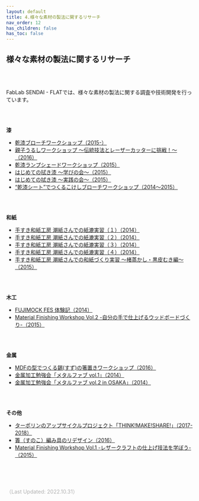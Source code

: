 ```yaml
---
layout: default
title: 4.様々な素材の製法に関するリサーチ
nav_order: 12
has_children: false
has_toc: false
---
```


## 様々な素材の製法に関するリサーチ
<br><br>

FabLab SENDAI - FLATでは、様々な素材の製法に関する調査や技術開発を行っています。<br>

<br>
<br>

**漆**
* <a href="https://kanshitsu-brooch.tumblr.com/" target="_blank" rel="noopener noreferrer">乾漆ブローチワークショップ（2015-）</a>
* <a href="https://fablabsendai-flat.com/2016/02/05/myu_urushiws_2016/" target="_blank" rel="noopener noreferrer">親子うるしワークショップ 〜伝統技法とレーザーカッターに挑戦！〜（2016）</a>
* <a href="https://fablabsendai-flat.com/2015/12/23/kanshitsu_lampshade1223/" target="_blank" rel="noopener noreferrer">乾漆ランプシェードワークショップ（2015）</a>
* <a href="https://fablabsendai-flat.com/2015/03/12/fukiurushi_150307/" target="_blank" rel="noopener noreferrer">はじめての拭き漆 〜学びの会〜（2015）</a>
* <a href="https://fablabsendai-flat.com/2015/04/03/fukiurushi_150321/" target="_blank" rel="noopener noreferrer">はじめての拭き漆 〜実践の会〜（2015）</a>
* <a href="https://fablabsendai-flat.com/2015/03/28/kokeshi_150321/" target="_blank" rel="noopener noreferrer">“乾漆シート”でつくるこけしブローチワークショップ（2014〜2015）</a>

<br>
<br>

**和紙**
* <a href="https://fablabsendai-flat.com/2014/12/15/ushiogami_14121112/" target="_blank" rel="noopener noreferrer">手すき和紙工房 潮紙さんでの紙漉実習（１）（2014）</a>
* <a href="https://fablabsendai-flat.com/2014/12/19/ushiogami_14121112_2/" target="_blank" rel="noopener noreferrer">手すき和紙工房 潮紙さんでの紙漉実習（２）（2014）</a>
* <a href="https://fablabsendai-flat.com/2014/12/27/ushiogami_14121112_3/" target="_blank" rel="noopener noreferrer">手すき和紙工房 潮紙さんでの紙漉実習（３）（2014）</a>
* <a href="https://fablabsendai-flat.com/2014/12/28/ushiogami_14121112_4/" target="_blank" rel="noopener noreferrer">手すき和紙工房 潮紙さんでの紙漉実習（４）（2014）</a>
* <a href="https://fablabsendai-flat.com/2015/01/19/ushiogami_14121112_5/" target="_blank" rel="noopener noreferrer">手すき和紙工房 潮紙さんでの和紙づくり実習 〜楮蒸かし・黒皮むき編〜（2015）</a>

<br>
<br>

**木工**
* <a href="https://fablabsendai-flat.com/2014/12/09/fujimock-fes2014/" target="_blank" rel="noopener noreferrer">FUJIMOCK FES 体験記（2014）</a>
* <a href="https://fablabsendai-flat.com/2015/06/15/mfw_20150614/" target="_blank" rel="noopener noreferrer">Material Finishing Workshop Vol.2 -自分の手で仕上げるウッドボードづくり-（2015）</a>

<br>
<br>

**金属**
* <a href="https://fablabsendai-flat.com/2016/07/29/report_caapws_vol02/" target="_blank" rel="noopener noreferrer">MDFの型でつくる錫(すず)の箸置きワークショップ（2016）</a>
* <a href="https://fablabsendai-flat.com/2014/12/22/metalfab/" target="_blank" rel="noopener noreferrer">金属加工勉強会「メタルファブ vol.1」（2014）</a>
* <a href="https://fablabsendai-flat.com/2015/03/15/metalfab2/" target="_blank" rel="noopener noreferrer">金属加工勉強会「メタルファブ vol.2 in OSAKA」（2014）</a>
<br>
<br>

**その他**
* <a href="https://sendai-c3.jp/article/think-make-share/" target="_blank" rel="noopener noreferrer">ターポリンのアップサイクルプロジェクト「THINK!MAKE!SHARE!」（2017-2018）</a>
* <a href="https://fabble.cc/fablabsendai/crdpj-01" target="_blank" rel="noopener noreferrer">簀（すのこ）編み具のリデザイン（2016）</a>
* <a href="https://fablabsendai-flat.com/2015/05/11/mfw_20150429/" target="_blank" rel="noopener noreferrer">Material Finishing Workshop Vol.1 -レザークラフトの仕上げ技法を学ぼう-（2015）</a>

<br><br><br>

<span style="color:#B2B2B2">
（Last Updated: 2022.10.31）
</span>
